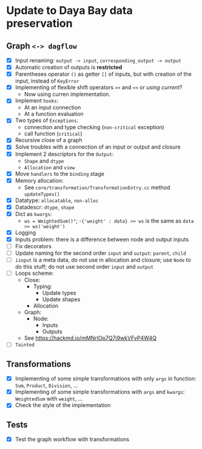 # Update to Daya Bay data preservation

## Graph `<-> dagflow`

- [x] Input renaming: `output -> input`, `corresponding_output -> output`
- [x] Automatic creation of outputs is **restricted**
- [x] Parentheses operator `()` as getter `[]` of inputs, but with creation
of the input, instead of `KeyError`
- [x] Implementing of flexible shift operators `>>` and `<<` or *using current*?
  - Now using curren implementation.
- [x] Implement `hooks`:
  - At an input connection
  - At a function evaluation
- [x] Two types of `Exceptions`:
  - connection and type checking (`non-critical` exception)
  - call function (`critical`)
- [x] Recursive close of a graph
- [x] Solve troubles with a connection of an input or output and closure
- [x] Implement 2 descriptors for the `Output`:
  - `Shape` and `dtype`
  - `Allocation` and `view`
- [x] Move `handlers` to the `binding` stage
- [x] Memory allocation:
  - See `core/transformation/TransformationEntry.cc` method `updateTypes()`
- [x] Datatype: `allocatable`, `non-alloc`
- [x] Datadescr: `dtype`, `shape`
- [x] Dict as `kwargs`:
  - `ws = WeightedSum()"`;
  -`{'weight' : data} >> ws` is the same as `data >> ws('weight')`
- [x] Logging
- [x] Inputs problem: there is a difference between node and output inputs
- [ ] Fix decorators
- [ ] Update naming for the second order `input` and `output`: `parent`, `child`
- [ ] `iinput` is a meta data, do not use in allocation and closure;
use `Node` to do this stuff; do not use second order `input` and `output`
- [ ] Loops scheme:
  - Close:
    - Typing:
      - Update types
      - Update shapes
    - Allocation
  - Graph:
    - Node:
      - Inputs
      - Outputs
  - See <https://hackmd.io/mMNrlOp7Q7i9wkVFvP4W4Q>
- [ ] `Tainted`

## Transformations

- [x] Implementing of some simple transformations with only `args` in function:
`Sum`, `Product`, `Division`, ...
- [x] Implementing of some simple transformations with `args` and `kwargs`:
`WeightedSum` with `weight`, ...
- [x] Check the style of the implementation

## Tests

- [x] Test the graph workflow with transformations
